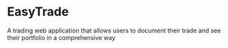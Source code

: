 # EasyTrade
A trading web application that allows users to document their trade and see their portfolio in a comprehensive way
